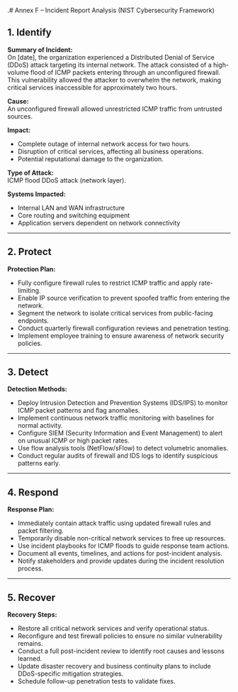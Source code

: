 .# Annex F – Incident Report Analysis (NIST Cybersecurity Framework)

## 1. Identify

**Summary of Incident:**  
On [date], the organization experienced a Distributed Denial of Service (DDoS) attack targeting its internal network. The attack consisted of a high-volume flood of ICMP packets entering through an unconfigured firewall. This vulnerability allowed the attacker to overwhelm the network, making critical services inaccessible for approximately two hours.

**Cause:**  
An unconfigured firewall allowed unrestricted ICMP traffic from untrusted sources.

**Impact:**
- Complete outage of internal network access for two hours.
- Disruption of critical services, affecting all business operations.
- Potential reputational damage to the organization.

**Type of Attack:**  
ICMP flood DDoS attack (network layer).

**Systems Impacted:**
- Internal LAN and WAN infrastructure
- Core routing and switching equipment
- Application servers dependent on network connectivity

---

## 2. Protect

**Protection Plan:**
- Fully configure firewall rules to restrict ICMP traffic and apply rate-limiting.
- Enable IP source verification to prevent spoofed traffic from entering the network.
- Segment the network to isolate critical services from public-facing endpoints.
- Conduct quarterly firewall configuration reviews and penetration testing.
- Implement employee training to ensure awareness of network security policies.

---

## 3. Detect

**Detection Methods:**
- Deploy Intrusion Detection and Prevention Systems (IDS/IPS) to monitor ICMP packet patterns and flag anomalies.
- Implement continuous network traffic monitoring with baselines for normal activity.
- Configure SIEM (Security Information and Event Management) to alert on unusual ICMP or high packet rates.
- Use flow analysis tools (NetFlow/sFlow) to detect volumetric anomalies.
- Conduct regular audits of firewall and IDS logs to identify suspicious patterns early.

---

## 4. Respond

**Response Plan:**
- Immediately contain attack traffic using updated firewall rules and packet filtering.
- Temporarily disable non-critical network services to free up resources.
- Use incident playbooks for ICMP floods to guide response team actions.
- Document all events, timelines, and actions for post-incident analysis.
- Notify stakeholders and provide updates during the incident resolution process.

---

## 5. Recover

**Recovery Steps:**
- Restore all critical network services and verify operational status.
- Reconfigure and test firewall policies to ensure no similar vulnerability remains.
- Conduct a full post-incident review to identify root causes and lessons learned.
- Update disaster recovery and business continuity plans to include DDoS-specific mitigation strategies.
- Schedule follow-up penetration tests to validate fixes.

